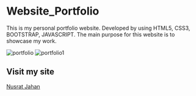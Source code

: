 # Website_Portfolio

This is my personal portfolio website. Developed by using HTML5, CSS3, BOOTSTRAP, JAVASCRIPT. The main purpose for this website is to showcase my work.

![portfolio](https://user-images.githubusercontent.com/23428563/126810708-b6e2016e-3e82-4e74-83fc-18bab499fbda.PNG)
![portfolio1](https://user-images.githubusercontent.com/23428563/126810869-510048c3-90b6-4619-a20a-52cb4bd1b6e6.PNG)

## Visit my site
 [Nusrat Jahan](https://nusrat-jahan.github.io/Website_Portfolio/)
 
